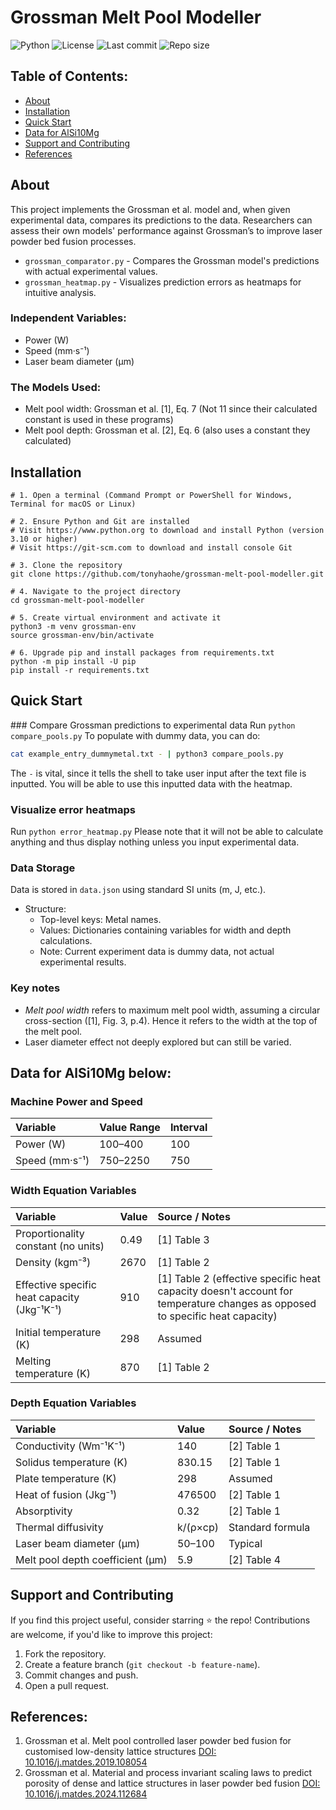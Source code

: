 # Grossman Melt Pool Modeller
![Python](https://img.shields.io/badge/python-3.10%2B-blue)
![License](https://img.shields.io/badge/license-MIT-lightgrey)
![Last commit](https://img.shields.io/github/last-commit/tonyhaohe/grossman-melt-pool-modeller)
![Repo size](https://img.shields.io/github/repo-size/tonyhaohe/grossman-melt-pool-modeller)

## Table of Contents: 
- [About](#about)
- [Installation](#installation)
- [Quick Start](#quick-start)
- [Data for AlSi10Mg](#data-for-alsi10mg)
- [Support and Contributing](#support)
- [References](#references)

## About 

This project implements the Grossman et al. model and, when given experimental data, compares its predictions to the data. Researchers can assess their own models' performance against Grossman’s to improve laser powder bed fusion processes.
- `grossman_comparator.py` - Compares the Grossman model's predictions with actual experimental values.
- `grossman_heatmap.py` - Visualizes prediction errors as heatmaps for intuitive analysis.

### Independent Variables:
- Power (W)
- Speed (mm·s⁻¹)
- Laser beam diameter (µm)
### The Models Used: 
- Melt pool width: Grossman et al. [1], Eq. 7 (Not 11 since their calculated constant is used in these programs)
- Melt pool depth: Grossman et al. [2], Eq. 6 (also uses a constant they calculated)
## Installation 
```
# 1. Open a terminal (Command Prompt or PowerShell for Windows, Terminal for macOS or Linux)

# 2. Ensure Python and Git are installed
# Visit https://www.python.org to download and install Python (version 3.10 or higher)
# Visit https://git-scm.com to download and install console Git 

# 3. Clone the repository
git clone https://github.com/tonyhaohe/grossman-melt-pool-modeller.git

# 4. Navigate to the project directory
cd grossman-melt-pool-modeller

# 5. Create virtual environment and activate it 
python3 -m venv grossman-env
source grossman-env/bin/activate

# 6. Upgrade pip and install packages from requirements.txt
python -m pip install -U pip
pip install -r requirements.txt
```

## Quick Start 
### Compare Grossman predictions to experimental data
Run `python compare_pools.py`
To populate with dummy data, you can do: 
```bash
cat example_entry_dummymetal.txt - | python3 compare_pools.py
```
The `-` is vital, since it tells the shell to take user input after the text file is inputted. You will be able to use this inputted data with the heatmap. 

### Visualize error heatmaps
Run `python error_heatmap.py`
Please note that it will not be able to calculate anything and thus display nothing unless you input experimental data. 


### Data Storage
Data is stored in `data.json` using standard SI units (m, J, etc.).
- Structure:
    - Top-level keys: Metal names.
    - Values: Dictionaries containing variables for width and depth calculations.
    - Note: Current experiment data is dummy data, not actual experimental results.

### Key notes
- *Melt pool width* refers to maximum melt pool width, assuming a circular cross-section ([1], Fig. 3, p.4). Hence it refers to the width at the top of the melt pool.
- Laser diameter effect not deeply explored but can still be varied.

## Data for AlSi10Mg below: 
### Machine Power and Speed 
| Variable | Value Range | Interval |
|:-|:-|:-|
| Power (W) | 100–400 | 100 |
| Speed (mm·s⁻¹) | 750–2250 | 750 |

### Width Equation Variables
| Variable | Value | Source / Notes |
|:-|:-|:-|
| Proportionality constant (no units) | 0.49 | [1] Table 3 |
| Density (kgm⁻³) | 2670 | [1] Table 2 |
| Effective specific heat capacity (Jkg⁻¹K⁻¹) | 910 | [1] Table 2 (effective specific heat capacity doesn't account for temperature changes as opposed to specific heat capacity) |
| Initial temperature (K) | 298 | Assumed |
| Melting temperature (K) | 870 | [1] Table 2 |

### Depth Equation Variables
| Variable | Value | Source / Notes |
|:-|:-|:-|
| Conductivity (Wm⁻¹K⁻¹) | 140 | [2] Table 1 |
| Solidus temperature (K) | 830.15 | [2] Table 1 |
| Plate temperature (K) | 298 | Assumed |
| Heat of fusion (Jkg⁻¹) | 476500 | [2] Table 1 |
| Absorptivity | 0.32 | [2] Table 1 |
| Thermal diffusivity | k/(ρ×cp) | Standard formula |
| Laser beam diameter (μm) | 50–100 | Typical |
| Melt pool depth coefficient (μm) | 5.9 | [2] Table 4 |

## Support and Contributing 
If you find this project useful, consider starring ⭐ the repo! Contributions are welcome, if you'd like to improve this project:
1. Fork the repository.
2. Create a feature branch (`git checkout -b feature-name`).
3. Commit changes and push.
4. Open a pull request.

## References: 
1. Grossman et al. Melt pool controlled laser powder bed fusion for customised low-density lattice structures
   [DOI: 10.1016/j.matdes.2019.108054](https://doi.org/10.1016/j.matdes.2019.108054)
2. Grossman et al. Material and process invariant scaling laws to predict porosity of dense and lattice structures in laser powder bed fusion
   [DOI: 10.1016/j.matdes.2024.112684](https://doi.org/10.1016/j.matdes.2024.112684)